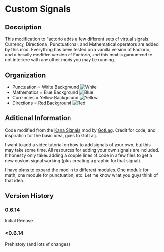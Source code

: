 # Custom Signals #

## Description ##
This modification to Factorio adds a few different sets of virtual signals. Currency, Directional, Punctuational, and Mathematical operators are added by this mod. Everything has been tested on a vanilla version of Factorio, and a heavily modified version of Factorio, and this mod is garaunteed to not interfere with any other mods you may be running.

## Organization ##
+ Punctuation = White Background ![White](http://i.imgur.com/FphYuiu.png)
+ Mathematics = Blue Background ![Blue](http://i.imgur.com/RDF0dY0.png)
+ Currencies = Yellow Background ![Yellow](http://i.imgur.com/XESyBO2.png)
+ Directions = Red Background ![Red](http://i.imgur.com/9pUOdZA.png)

## Aditional Information ##

Code modified from the [Kana Signals](https://mods.factorio.com/mods/GotLag/Kana%20Signals) mod by [GotLag](https://mods.factorio.com/mods/GotLag). Credit for code, and inspiration for the basic idea, goes to GotLag.

I want to add a video tutorial on how to add signals of your own, but this may take some time. All resources for adding your own signals are included. It honestly only takes adding a couple lines of code in a few files to get a new custom signal working (plus creating a graphic for that signal).

I have plans to expand the mod in to different modules. One module for math, one module for punctuation, etc. Let me know what you guys think of that idea.

## Version History ##
### 0.6.14 ###
Initial Release
### <0.6.14 ###
Prehistory (and lots of changes)
